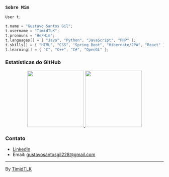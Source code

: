 ### `Sobre Mim`
```cpp
User t;

t.name = "Gustavo Santos Gil";
t.username = "TimidTLK";
t.pronouns = "He/Him";
t.languages[] = { "Java", "Python", "JavaScript", "PHP" };
t.skills[] = { "HTML", "CSS", "Spring Boot", "Hibernate/JPA", "React" };
t.learning[] = { "C", "C++", "C#", "OpenGL" };
```

### **Estatísticas do GitHub**

<div align="center">
  <a href="https://github.com/TimidTLK">
    <img height="180em" src="https://github-readme-stats.vercel.app/api?username=timidtlk&show_icons=true&theme=dracula&include_all_commits=true&count_private=true"/>
    <img height="180em" src="https://github-readme-stats.vercel.app/api/top-langs/?username=timidtlk&layout=donut&theme=dracula"/>
  </a>
</div>

### **Contato**

- [LinkedIn](https://www.linkedin.com/in/gustavo-santos-gil-2b1b2a1b5/)
- Email: gustavosantosgil228@gmail.com

---

By [TimidTLK](https://github.com/TimidTLK)
